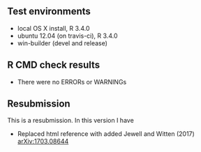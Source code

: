 ## Test environments
* local OS X install, R 3.4.0
* ubuntu 12.04 (on travis-ci), R 3.4.0
* win-builder (devel and release)

## R CMD check results
* There were no ERRORs or WARNINGs

## Resubmission

This is a resubmission. In this version I have 
- Replaced html reference with added Jewell and Witten (2017) <arXiv:1703.08644>

